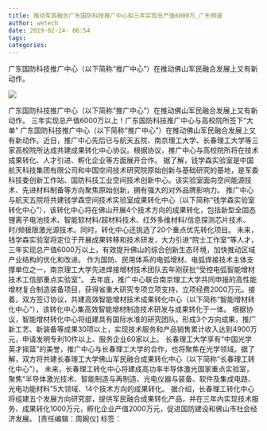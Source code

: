 ```yaml
---
title: 推动军民融合广东国防科技推广中心拟三年实现总产值6000万_广东频道
author: wetech
date: 2019-02-24- 06:54
tags: 
categories: 
---
```

广东国防科技推广中心（以下简称“推广中心”）在推动佛山军民融合发展上又有新动作。
<!-- more -->
                
<img align="center" border="0" src="http://p2.ifengimg.com/a/2016/0810/204c433878d5cf9size1_w16_h16.png" />
                
                
            
广东国防科技推广中心（以下简称“推广中心”）在推动佛山军民融合发展上又有新动作。
三年实现总产值6000万以上！广东国防科技推广中心与高校院所签下“大单”
广东国防科技推广中心（以下简称“推广中心”）在推动佛山军民融合发展上又有新动作。近日，推广中心先后已与航天五院、南京理工大学、长春理工大学等三家高校院所达成共建成果转化中心协议。根据协议，推广中心与高校院所将在技术成果转化、人才引进、孵化企业等方面展开合作。
据了解，钱学森实验室是中国航天科技集团有限公司和中国空间技术研究院原始创新与基础研究的基地，是军委科技委创新工作站、国防科技工业空间技术创新中心。该实验室面向空间能源技术、先进材料制备等方向聚焦原始创新，拥有强大的对外品牌影响力。
推广中心与航天五院将共建钱学森空间技术实验室成果转化中心（以下简称“钱学森实验室转化中心”），该转化中心将在佛山开展4个技术方向的成果转化，包括新型全固态锂离子电池技术、智能软材料/超材料技术、红外多维材料/信息探测芯片技术、时/频极限激光源技术。同时，转化中心还挑选了20个重点优先转化项目。
未来，钱学森实验室将定位于开展成果转移和技术研发，大力引进“院士工作室”等人才，三年实现总产值6000万以上，有效提升佛山的综合创新生态环境，加快推动区域产业结构的优化和改进。
作为国防、民用体系的电弧增材、电弧焊接技术主体支撑单位之一，南京理工大学先进焊接增材技术团队去年刚获批“受控电弧智能增材技术工信部重点实验室”。
去年底，推广中心联合南京理工大学共同申报的高性能增材复合制造装备项目，获得省重大研究专项立项支持，立项经费2000万元。接着，双方签订协议，共建高效智能增材技术成果转化中心（以下简称“智能增材转化中心“），该转化中心集高效智能增材制造技术研发与成果转化于一体。
根据协议，智能增材转化中心将组建具有国际水准的研究团队，形成3个方向成果，推广新工艺、新装备等成果30项以上，实现技术服务和产品销售累计收入达到4900万元，申请发明专利10件以上、服务企业60家以上。
长春理工大学享有“中国光学英才摇篮”的美誉，推广中心与长春理工大学的合作，也将聚焦在光学领域。据了解，双方将共建长春理工大学佛山军民融合成果转化中心（以下简称“长春理工转化中心”）。
未来，长春理工转化中心将建成高功率半导体激光国家重点实验室，聚焦“半导体激光技术、智能制造与再制造、光电仪器与装备、软件及集成电路、光电功能材料”5大领域、14个技术方向的成果转化。
据介绍，长春理工转化中心将组建五个发展方向研究部，提供军民融合成果转化产品，并在三年内实现技术服务、成果转化1000万元，孵化企业产值2000万元，促进国防建设和佛山市社会经济发展。
[责任编辑：周婉仪]
标签：
 
 
 
             

